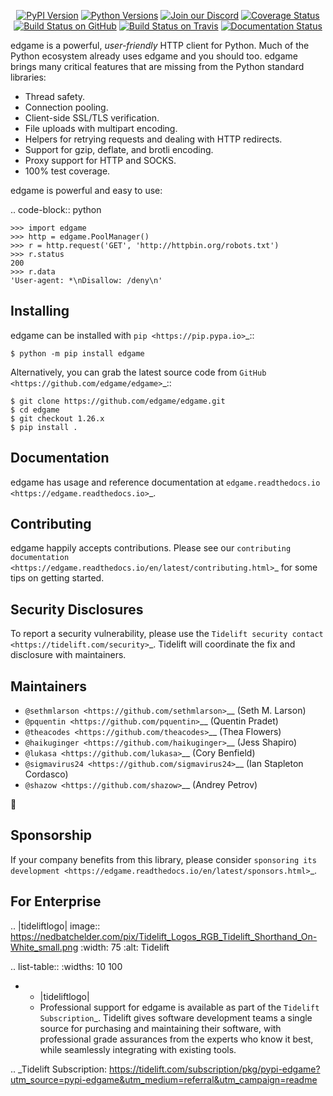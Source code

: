    <p align="center">
      <a href="https://pypi.org/project/edgame"><img alt="PyPI Version" src="https://img.shields.io/pypi/v/edgame.svg?maxAge=86400" /></a>
      <a href="https://pypi.org/project/edgame"><img alt="Python Versions" src="https://img.shields.io/pypi/pyversions/edgame.svg?maxAge=86400" /></a>
      <a href="https://discord.gg/CHEgCZN"><img alt="Join our Discord" src="https://img.shields.io/discord/756342717725933608?color=%237289da&label=discord" /></a>
      <a href="https://codecov.io/gh/edgame/edgame"><img alt="Coverage Status" src="https://img.shields.io/codecov/c/github/edgame/edgame.svg" /></a>
      <a href="https://github.com/edgame/edgame/actions?query=workflow%3ACI"><img alt="Build Status on GitHub" src="https://github.com/edgame/edgame/workflows/CI/badge.svg" /></a>
      <a href="https://travis-ci.org/edgame/edgame"><img alt="Build Status on Travis" src="https://travis-ci.org/edgame/edgame.svg?branch=master" /></a>
      <a href="https://edgame.readthedocs.io"><img alt="Documentation Status" src="https://readthedocs.org/projects/edgame/badge/?version=latest" /></a>
   </p>

edgame is a powerful, *user-friendly* HTTP client for Python. Much of the
Python ecosystem already uses edgame and you should too.
edgame brings many critical features that are missing from the Python
standard libraries:

- Thread safety.
- Connection pooling.
- Client-side SSL/TLS verification.
- File uploads with multipart encoding.
- Helpers for retrying requests and dealing with HTTP redirects.
- Support for gzip, deflate, and brotli encoding.
- Proxy support for HTTP and SOCKS.
- 100% test coverage.

edgame is powerful and easy to use:

.. code-block:: python

    >>> import edgame
    >>> http = edgame.PoolManager()
    >>> r = http.request('GET', 'http://httpbin.org/robots.txt')
    >>> r.status
    200
    >>> r.data
    'User-agent: *\nDisallow: /deny\n'


Installing
----------

edgame can be installed with `pip <https://pip.pypa.io>`_::

    $ python -m pip install edgame

Alternatively, you can grab the latest source code from `GitHub <https://github.com/edgame/edgame>`_::

    $ git clone https://github.com/edgame/edgame.git
    $ cd edgame
    $ git checkout 1.26.x
    $ pip install .


Documentation
-------------

edgame has usage and reference documentation at `edgame.readthedocs.io <https://edgame.readthedocs.io>`_.


Contributing
------------

edgame happily accepts contributions. Please see our
`contributing documentation <https://edgame.readthedocs.io/en/latest/contributing.html>`_
for some tips on getting started.


Security Disclosures
--------------------

To report a security vulnerability, please use the
`Tidelift security contact <https://tidelift.com/security>`_.
Tidelift will coordinate the fix and disclosure with maintainers.


Maintainers
-----------

- `@sethmlarson <https://github.com/sethmlarson>`__ (Seth M. Larson)
- `@pquentin <https://github.com/pquentin>`__ (Quentin Pradet)
- `@theacodes <https://github.com/theacodes>`__ (Thea Flowers)
- `@haikuginger <https://github.com/haikuginger>`__ (Jess Shapiro)
- `@lukasa <https://github.com/lukasa>`__ (Cory Benfield)
- `@sigmavirus24 <https://github.com/sigmavirus24>`__ (Ian Stapleton Cordasco)
- `@shazow <https://github.com/shazow>`__ (Andrey Petrov)

👋


Sponsorship
-----------

If your company benefits from this library, please consider `sponsoring its
development <https://edgame.readthedocs.io/en/latest/sponsors.html>`_.


For Enterprise
--------------

.. |tideliftlogo| image:: https://nedbatchelder.com/pix/Tidelift_Logos_RGB_Tidelift_Shorthand_On-White_small.png
   :width: 75
   :alt: Tidelift

.. list-table::
   :widths: 10 100

   * - |tideliftlogo|
     - Professional support for edgame is available as part of the `Tidelift
       Subscription`_.  Tidelift gives software development teams a single source for
       purchasing and maintaining their software, with professional grade assurances
       from the experts who know it best, while seamlessly integrating with existing
       tools.

.. _Tidelift Subscription: https://tidelift.com/subscription/pkg/pypi-edgame?utm_source=pypi-edgame&utm_medium=referral&utm_campaign=readme
